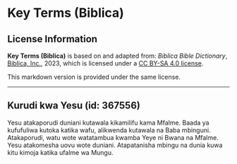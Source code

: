 # Key Terms (Biblica)

## License Information

**Key Terms (Biblica)** is based on and adapted from: _Biblica Bible Dictionary_, [Biblica, Inc.](https://www.biblica.com/), 2023, which is licensed under a [CC BY-SA 4.0 license](https://creativecommons.org/licenses/by-sa/4.0/legalcode.en).

This markdown version is provided under the same license.



--------------------------------

## Kurudi kwa Yesu (id: 367556)

Yesu atakaporudi duniani kutawala kikamilifu kama Mfalme. Baada ya kufufuliwa kutoka katika wafu, alikwenda kutawala na Baba mbinguni. Atakaporudi, watu wote watatambua kwamba Yeye ni Bwana na Mfalme. Yesu atakomesha uovu wote duniani. Atapatanisha mbingu na dunia kuwa kitu kimoja katika ufalme wa Mungu.


